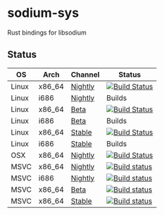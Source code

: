 # sodium-sys
Rust bindings for libsodium

## Status
|  OS   |  Arch  | Channel | Status |
|-------|--------|---------|--------|
| Linux | x86_64 | [Nightly](https://github.com/rustyhorde/sodium-sys/tree/master) | [![Build Status](https://travis-ci.org/rustyhorde/sodium-sys.svg?branch=master)](https://travis-ci.org/rustyhorde/sodium-sys) |
| Linux |  i686  | [Nightly](https://github.com/rustyhorde/sodium-sys/tree/master) | Builds |
| Linux | x86_64 | [Beta](https://github.com/rustyhorde/sodium-sys/tree/beta)      | [![Build Status](https://travis-ci.org/rustyhorde/sodium-sys.svg?branch=beta)](https://travis-ci.org/rustyhorde/sodium-sys) |
| Linux |  i686  | [Beta](https://github.com/rustyhorde/sodium-sys/tree/beta)      | Builds |
| Linux | x86_64 | [Stable](https://github.com/rustyhorde/sodium-sys/tree/stable)  | [![Build Status](https://travis-ci.org/rustyhorde/sodium-sys.svg?branch=stable)](https://travis-ci.org/rustyhorde/sodium-sys) |
| Linux |  i686  | [Stable](https://github.com/rustyhorde/sodium-sys/tree/stable)  | Builds |
|  OSX  | x86_64 | [Nightly](https://github.com/rustyhorde/sodium-sys/tree/master) | [![Build Status](https://travis-ci.org/rustyhorde/sodium-sys.svg?branch=master)](https://travis-ci.org/rustyhorde/sodium-sys) |
| MSVC  | x86_64 | [Nightly](https://github.com/rustyhorde/sodium-sys/tree/master) | [![Build status](https://ci.appveyor.com/api/projects/status/o103gt3cehwf5bgr/branch/master?svg=true)](https://ci.appveyor.com/project/CraZySacX/sodium-sys/branch/master) |
| MSVC  |  i686  | [Nightly](https://github.com/rustyhorde/sodium-sys/tree/master) | [![Build status](https://ci.appveyor.com/api/projects/status/o103gt3cehwf5bgr/branch/master?svg=true)](https://ci.appveyor.com/project/CraZySacX/sodium-sys/branch/master) |
| MSVC  | x86_64 | [Beta](https://github.com/rustyhorde/sodium-sys/tree/beta)      | [![Build status](https://ci.appveyor.com/api/projects/status/o103gt3cehwf5bgr/branch/beta?svg=true)](https://ci.appveyor.com/project/CraZySacX/sodium-sys/branch/beta) |
| MSVC  | x86_64 | [Stable](https://github.com/rustyhorde/sodium-sys/tree/stable)  | [![Build status](https://ci.appveyor.com/api/projects/status/o103gt3cehwf5bgr/branch/stable?svg=true)](https://ci.appveyor.com/project/CraZySacX/sodium-sys/branch/stable) |

